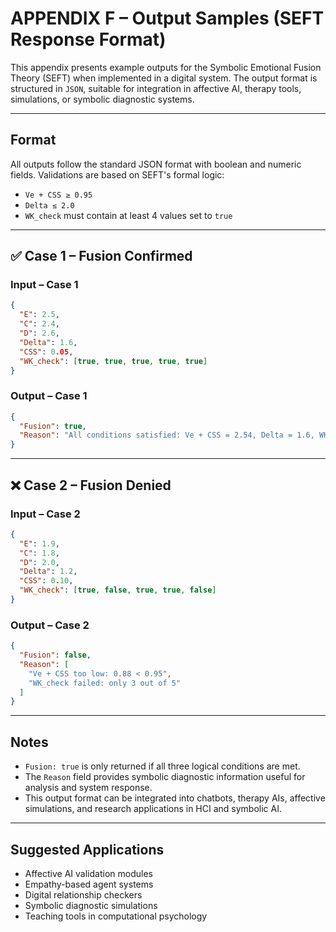 # APPENDIX F – Output Samples (SEFT Response Format)

This appendix presents example outputs for the Symbolic Emotional Fusion Theory (SEFT) when implemented in a digital system. The output format is structured in `JSON`, suitable for integration in affective AI, therapy tools, simulations, or symbolic diagnostic systems.

---

## Format

All outputs follow the standard JSON format with boolean and numeric fields. Validations are based on SEFT's formal logic:

- `Ve + CSS ≥ 0.95`
- `Delta ≤ 2.0`
- `WK_check` must contain at least 4 values set to `true`

---

## ✅ Case 1 – Fusion Confirmed

### Input – Case 1

```json
{
  "E": 2.5,
  "C": 2.4,
  "D": 2.6,
  "Delta": 1.6,
  "CSS": 0.05,
  "WK_check": [true, true, true, true, true]
}
```

### Output – Case 1

```json
{
  "Fusion": true,
  "Reason": "All conditions satisfied: Ve + CSS = 2.54, Delta = 1.6, WK = true"
}
```

---

## ❌ Case 2 – Fusion Denied

### Input – Case 2

```json
{
  "E": 1.9,
  "C": 1.8,
  "D": 2.0,
  "Delta": 1.2,
  "CSS": 0.10,
  "WK_check": [true, false, true, true, false]
}
```

### Output – Case 2

```json
{
  "Fusion": false,
  "Reason": [
    "Ve + CSS too low: 0.88 < 0.95",
    "WK_check failed: only 3 out of 5"
  ]
}
```

---

## Notes

- `Fusion: true` is only returned if all three logical conditions are met.
- The `Reason` field provides symbolic diagnostic information useful for analysis and system response.
- This output format can be integrated into chatbots, therapy AIs, affective simulations, and research applications in HCI and symbolic AI.

---

## Suggested Applications

- Affective AI validation modules  
- Empathy-based agent systems  
- Digital relationship checkers  
- Symbolic diagnostic simulations  
- Teaching tools in computational psychology
